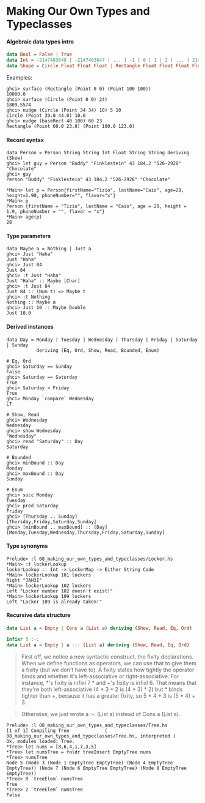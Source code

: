 # Making Our Own Types and Typeclasses

#### Algebraic data types intro

```hs
data Bool = False | True  
data Int = -2147483648 | -2147483647 | ... | -1 | 0 | 1 | 2 | ... | 2147483647  
data Shape = Circle Float Float Float | Rectangle Float Float Float Float
```

Examples:
```
ghci> surface (Rectangle (Point 0 0) (Point 100 100))  
10000.0  
ghci> surface (Circle (Point 0 0) 24)  
1809.5574  
ghci> nudge (Circle (Point 34 34) 10) 5 10  
Circle (Point 39.0 44.0) 10.0  
ghci> nudge (baseRect 40 100) 60 23  
Rectangle (Point 60.0 23.0) (Point 100.0 123.0) 
```

#### Record syntax
```
data Person = Person String String Int Float String String deriving (Show)
ghci> let guy = Person "Buddy" "Finklestein" 43 184.2 "526-2928" "Chocolate"  
ghci> guy  
Person "Buddy" "Finklestein" 43 184.2 "526-2928" "Chocolate"  

*Main> let p = Person{firstName="Tizio", lastName="Caio", age=28, height=1.90, phoneNumber="", flavor="x"}
*Main> p
Person {firstName = "Tizio", lastName = "Caio", age = 28, height = 1.9, phoneNumber = "", flavor = "x"}
*Main> age(p)
28
```

#### Type parameters
```
data Maybe a = Nothing | Just a
ghci> Just "Haha"  
Just "Haha"  
ghci> Just 84  
Just 84  
ghci> :t Just "Haha"  
Just "Haha" :: Maybe [Char]  
ghci> :t Just 84  
Just 84 :: (Num t) => Maybe t  
ghci> :t Nothing  
Nothing :: Maybe a  
ghci> Just 10 :: Maybe Double  
Just 10.0
```

#### Derived instances
```
data Day = Monday | Tuesday | Wednesday | Thursday | Friday | Saturday | Sunday   
           deriving (Eq, Ord, Show, Read, Bounded, Enum)

# Eq, Ord
ghci> Saturday == Sunday  
False  
ghci> Saturday == Saturday  
True  
ghci> Saturday > Friday  
True  
ghci> Monday `compare` Wednesday  
LT  

# Show, Read
ghci> Wednesday  
Wednesday  
ghci> show Wednesday  
"Wednesday"  
ghci> read "Saturday" :: Day  
Saturday

# Bounded
ghci> minBound :: Day  
Monday  
ghci> maxBound :: Day  
Sunday

# Enum
ghci> succ Monday  
Tuesday  
ghci> pred Saturday  
Friday  
ghci> [Thursday .. Sunday]  
[Thursday,Friday,Saturday,Sunday]  
ghci> [minBound .. maxBound] :: [Day]  
[Monday,Tuesday,Wednesday,Thursday,Friday,Saturday,Sunday]  
```

#### Type synonyms
```
Prelude> :l 08_making_our_own_types_and_typeclasses/Locker.hs 
*Main> :t lockerLookup
lockerLookup :: Int -> LockerMap -> Either String Code
*Main> lockerLookup 101 lockers
Right "JAH3I"
*Main> lockerLookup 102 lockers
Left "Locker number 102 doesn't exist!"
*Main> lockerLookup 109 lockers
Left "Locker 109 is already taken!"
```

#### Recursive data structure
```hs
data List a = Empty | Cons a (List a) deriving (Show, Read, Eq, Ord)  

infixr 5 :-:  
data List a = Empty | a :-: (List a) deriving (Show, Read, Eq, Ord)  
```

> First off, we notice a new syntactic construct, the fixity declarations. When we define functions as operators, we can use that to give them a fixity (but we don't have to). A fixity states how tightly the operator binds and whether it's left-associative or right-associative. For instance, *'s fixity is infixl 7 * and +'s fixity is infixl 6. That means that they're both left-associative (4 * 3 * 2 is (4 * 3) * 2) but * binds tighter than +, because it has a greater fixity, so 5 * 4 + 3 is (5 * 4) + 3.

> Otherwise, we just wrote a :-: (List a) instead of Cons a (List a).

```
Prelude> :l 08_making_our_own_types_and_typeclasses/Tree.hs 
[1 of 1] Compiling Tree             ( 08_making_our_own_types_and_typeclasses/Tree.hs, interpreted )
Ok, modules loaded: Tree.
*Tree> let nums = [8,6,4,1,7,3,5] 
*Tree> let numsTree = foldr treeInsert EmptyTree nums 
*Tree> numsTree
Node 5 (Node 3 (Node 1 EmptyTree EmptyTree) (Node 4 EmptyTree EmptyTree)) (Node 7 (Node 6 EmptyTree EmptyTree) (Node 8 EmptyTree EmptyTree))
*Tree> 8 `treeElem` numsTree 
True
*Tree> 2 `treeElem` numsTree 
False
```